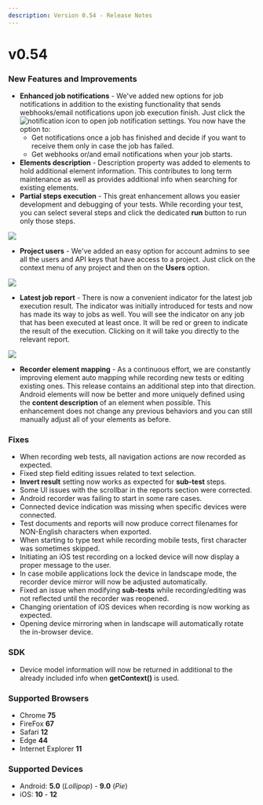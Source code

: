 ```yaml
---
description: Version 0.54 - Release Notes
---
```


# v0.54

### New Features and Improvements

* **Enhanced job notifications** - We've added new options for job notifications in addition to the existing functionality that sends webhooks/email notifications upon job execution finish. Just click the ![notification](https://storage-static.testproject.io/release-notes/0.54/notification.png) icon to open job notification settings. You now have the option to:
  * Get notifications once a job has finished and decide if you want to receive them only in case the job has failed.
  * Get webhooks or/and email notifications when your job starts.
* **Elements description** - Description property was added to elements to hold additional element information. This contributes to long term maintenance as well as provides additional info when searching for existing elements.
* **Partial steps execution** - This great enhancement allows you easier development and debugging of your tests. While recording your test, you can select several steps and click the dedicated **run** button to run only those steps.

![](https://storage-static.testproject.io/release-notes/0.54/run-steps.gif)

* **Project users** - We've added an easy option for account admins to see all the users and API keys that have access to a project. Just click on the context menu of any project and then on the **Users** option. 

![](https://storage-static.testproject.io/release-notes/0.54/project-users.png)

* **Latest job report** - There is now a convenient indicator for the latest job execution result. The indicator was initially introduced for tests and now has made its way to jobs as well. You will see the indicator on any job that has been executed at least once. It will be red or green to indicate the result of the execution. Clicking on it will take you directly to the relevant report.

![](https://storage-static.testproject.io/release-notes/0.54/job-latest-report.png)

* **Recorder element mapping** - As a continuous effort, we are constantly improving element auto mapping while recording new tests or editing existing ones. This release contains an additional step into that direction. Android elements will now be better and more uniquely defined using the **content description** of an element when possible. This enhancement does not change any previous behaviors and you can still manually adjust all of your elements as before.

### Fixes

* When recording web tests, all navigation actions are now recorded as expected.
* Fixed step field editing issues related to text selection.
* **Invert result** setting now works as expected for **sub-test** steps.
* Some UI issues with the scrollbar in the reports section were corrected.
* Android recorder was failing to start in some rare cases.
* Connected device indication was missing when specific devices were connected.
* Test documents and reports will now produce correct filenames for NON-English characters when exported.
* When starting to type text while recording mobile tests, first character was sometimes skipped.
* Initiating an iOS test recording on a locked device will now display a proper message to the user.
* In case mobile applications lock the device in landscape mode, the recorder device mirror will now be adjusted automatically.
* Fixed an issue when modifying **sub-tests** while recording/editing was not reflected until the recorder was reopened.
* Changing orientation of iOS devices when recording is now working as expected.
* Opening device mirroring when in landscape will automatically rotate the in-browser device.

### SDK

* Device model information will now be returned in additional to the already included info when **getContext\(\)** is used.

### Supported Browsers

* Chrome **75**
* FireFox **67**
* Safari **12**
* Edge **44**
* Internet Explorer **11**

### Supported Devices

* Android: **5.0** \(_Lollipop_\) - **9.0** \(_Pie_\)
* iOS: **10** - **12**

